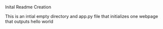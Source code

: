 Inital Readme Creation 


This is an intial empty directory and app.py file that initializes one webpage that outputs hello world


